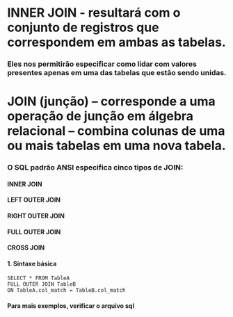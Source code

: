 # INNER JOIN -  resultará com o conjunto de registros que correspondem em ambas as tabelas.

### Eles nos permitirão especificar como lidar com valores presentes apenas em uma das tabelas que estão sendo unidas.

# JOIN (junção) – corresponde a uma operação de junção em álgebra relacional – combina colunas de uma ou mais tabelas em uma nova tabela.
### O SQL padrão ANSI especifica cinco tipos de JOIN:
#### INNER JOIN
#### LEFT OUTER JOIN
#### RIGHT OUTER JOIN
#### FULL OUTER JOIN
#### CROSS JOIN

#### 1. Síntaxe básica
````
SELECT * FROM TableA
FULL OUTER JOIN TableB
ON TableA.col_match = TableB.col_match
````
#### Para mais exemplos, verificar o arquivo sql
